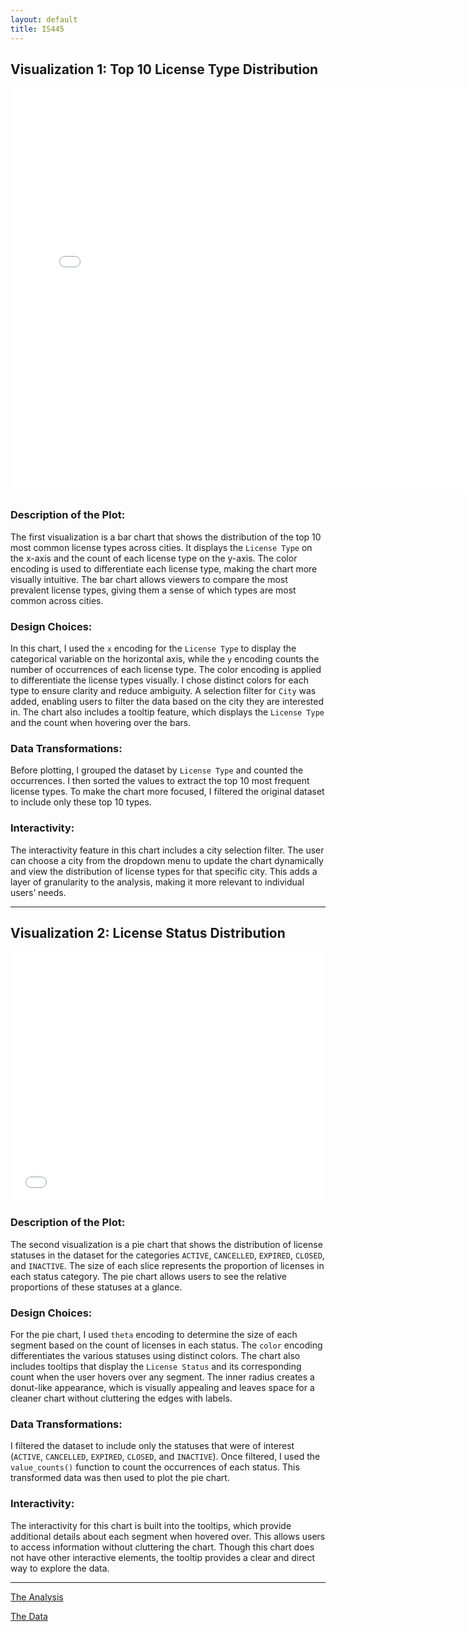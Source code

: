 ```yaml
---
layout: default
title: IS445
---
```



## Visualization 1: Top 10 License Type Distribution

<div style="text-align:center;">
    <iframe src="/assets/final_chart.html" 
            width="150%" 
            height="650px" 
            frameborder="0">
        Your browser does not support iframes.
    </iframe>
</div>

### Description of the Plot:
The first visualization is a bar chart that shows the distribution of the top 10 most common license types across cities. It displays the `License Type` on the x-axis and the count of each license type on the y-axis. The color encoding is used to differentiate each license type, making the chart more visually intuitive. The bar chart allows viewers to compare the most prevalent license types, giving them a sense of which types are most common across cities.

### Design Choices:
In this chart, I used the `x` encoding for the `License Type` to display the categorical variable on the horizontal axis, while the `y` encoding counts the number of occurrences of each license type. The color encoding is applied to differentiate the license types visually. I chose distinct colors for each type to ensure clarity and reduce ambiguity. A selection filter for `City` was added, enabling users to filter the data based on the city they are interested in. The chart also includes a tooltip feature, which displays the `License Type` and the count when hovering over the bars.

### Data Transformations:
Before plotting, I grouped the dataset by `License Type` and counted the occurrences. I then sorted the values to extract the top 10 most frequent license types. To make the chart more focused, I filtered the original dataset to include only these top 10 types.

### Interactivity:
The interactivity feature in this chart includes a city selection filter. The user can choose a city from the dropdown menu to update the chart dynamically and view the distribution of license types for that specific city. This adds a layer of granularity to the analysis, making it more relevant to individual users’ needs.

---

## Visualization 2: License Status Distribution 

<div style="text-align:center;">
    <iframe src="assets/pie_chart.html" 
            width="100%" 
            height="400px" 
            frameborder="0">
        Your browser does not support iframes.
    </iframe>
</div>

### Description of the Plot:
The second visualization is a pie chart that shows the distribution of license statuses in the dataset for the categories `ACTIVE`, `CANCELLED`, `EXPIRED`, `CLOSED`, and `INACTIVE`. The size of each slice represents the proportion of licenses in each status category. The pie chart allows users to see the relative proportions of these statuses at a glance.

### Design Choices:
For the pie chart, I used `theta` encoding to determine the size of each segment based on the count of licenses in each status. The `color` encoding differentiates the various statuses using distinct colors. The chart also includes tooltips that display the `License Status` and its corresponding count when the user hovers over any segment. The inner radius creates a donut-like appearance, which is visually appealing and leaves space for a cleaner chart without cluttering the edges with labels.

### Data Transformations:
I filtered the dataset to include only the statuses that were of interest (`ACTIVE`, `CANCELLED`, `EXPIRED`, `CLOSED`, and `INACTIVE`). Once filtered, I used the `value_counts()` function to count the occurrences of each status. This transformed data was then used to plot the pie chart.

### Interactivity:
The interactivity for this chart is built into the tooltips, which provide additional details about each segment when hovered over. This allows users to access information without cluttering the chart. Though this chart does not have other interactive elements, the tooltip provides a clear and direct way to explore the data.

---
[The Analysis](https://github.com/DhairyaParikh2808/DhairyaParikh2808.github.io/blob/main/hw6.ipynb)

[The Data](https://github.com/UIUC-iSchool-DataViz/is445_data/raw/main/licenses_fall2022.csv)

